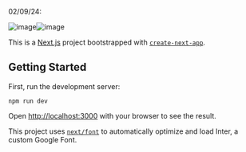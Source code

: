 02/09/24:

![image](https://github.com/user-attachments/assets/c4431d52-8bd4-49b3-adf7-ae3e4d41b238)![image](https://github.com/user-attachments/assets/cb76bfb5-d430-4027-af59-2fbcdc656c3f)



This is a [Next.js](https://nextjs.org/) project bootstrapped with [`create-next-app`](https://github.com/vercel/next.js/tree/canary/packages/create-next-app).

## Getting Started

First, run the development server:

```command line
npm run dev
```

Open [http://localhost:3000](http://localhost:3000) with your browser to see the result.

This project uses [`next/font`](https://nextjs.org/docs/basic-features/font-optimization) to automatically optimize and load Inter, a custom Google Font.
